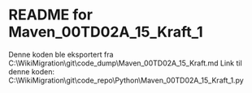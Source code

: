 # README for Maven_00TD02A_15_Kraft_1
Denne koden ble eksportert fra C:\WikiMigration\git\code_dump\Maven_00TD02A_15_Kraft.md
Link til denne koden: C:\WikiMigration\git\code_repo\Python\Maven_00TD02A_15_Kraft_1.py

